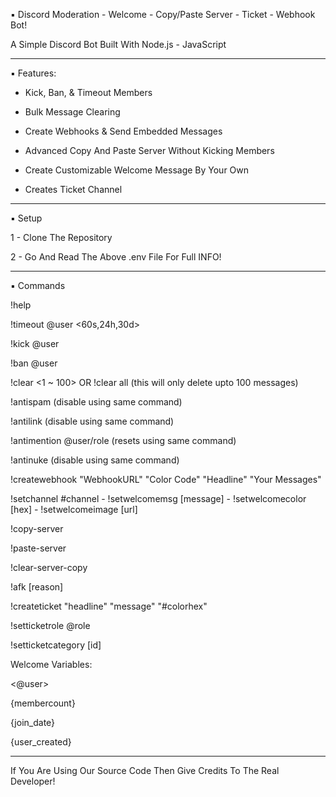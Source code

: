 ▪︎ Discord Moderation - Welcome - Copy/Paste Server - Ticket - Webhook Bot!

A Simple Discord Bot Built With Node.js - JavaScript

---

▪︎ Features:

- Kick, Ban, & Timeout Members

- Bulk Message Clearing

- Create Webhooks & Send Embedded Messages

- Advanced Copy And Paste Server Without Kicking Members

- Create Customizable Welcome Message By Your Own

- Creates Ticket Channel

---

▪︎ Setup

1 - Clone The Repository

2 - Go And Read The Above .env File For Full INFO!

---

▪︎ Commands

!help

!timeout @user <60s,24h,30d>

!kick @user

!ban @user

!clear <1 ~ 100> OR !clear all (this will only delete upto 100 messages)

!antispam (disable using same command)

!antilink (disable using same command)

!antimention @user/role (resets using same command)

!antinuke (disable using same command)

!createwebhook "WebhookURL" "Color Code" "Headline" "Your Messages"

!setchannel #channel  -  !setwelcomemsg [message]  -  !setwelcomecolor [hex]  -  !setwelcomeimage [url]

!copy-server

!paste-server

!clear-server-copy

!afk [reason]

!createticket "headline" "message" "#colorhex"

!setticketrole @role

!setticketcategory [id]

Welcome Variables:

<@user>

{membercount}

{join_date}

{user_created}

---

If You Are Using Our Source Code Then Give Credits To The Real Developer!
